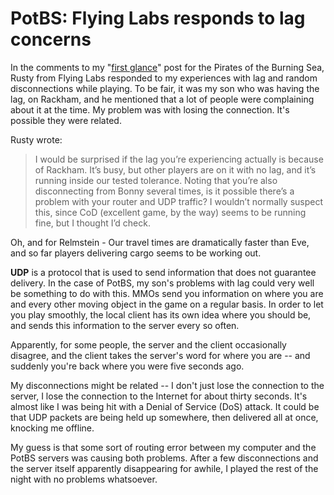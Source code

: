 # PotBS: Flying Labs responds to lag concerns

In the comments to my "[first glance](../index.php/2008/01/30/a-glance-at-pirates-of-the-burning-sea/)" post for the Pirates of the Burning Sea, Rusty from Flying Labs responded to my experiences with lag and random disconnections while playing. To be fair, it was my son who was having the lag, on Rackham, and he mentioned that a lot of people were complaining about it at the time. My problem was with losing the connection. It's possible they were related.

Rusty wrote:


> I would be surprised if the lag you’re experiencing actually is because of Rackham. It’s busy, but other players are on it with no lag, and it’s running inside our tested tolerance. Noting that you’re also disconnecting from Bonny several times, is it possible there’s a problem with your router and UDP traffic? I wouldn’t normally suspect this, since CoD (excellent game, by the way) seems to be running fine, but I thought I’d check.

Oh, and for Relmstein - Our travel times are dramatically faster than Eve, and so far players delivering cargo seems to be working out.



**UDP** is a protocol that is used to send information that does not guarantee delivery. In the case of PotBS, my son's problems with lag could very well be something to do with this. MMOs send you information on where you are and every other moving object in the game on a regular basis. In order to let you play smoothly, the local client has its own idea where you should be, and sends this information to the server every so often.

Apparently, for some people, the server and the client occasionally disagree, and the client takes the server's word for where you are -- and suddenly you're back where you were five seconds ago.

My disconnections might be related -- I don't just lose the connection to the server, I lose the connection to the Internet for about thirty seconds. It's almost like I was being hit with a Denial of Service (DoS) attack. It could be that UDP packets are being held up somewhere, then delivered all at once, knocking me offline.

My guess is that some sort of routing error between my computer and the PotBS servers was causing both problems. After a few disconnections and the server itself apparently disappearing for awhile, I played the rest of the night with no problems whatsoever.

